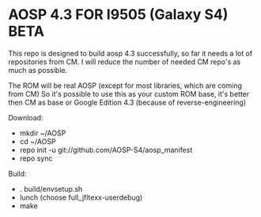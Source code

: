 AOSP 4.3 FOR I9505 (Galaxy S4)
BETA
===============================

This repo is designed to build aosp 4.3 successfully, so far it needs a lot of repositories from CM.
I will reduce the number of needed CM repo's as much as possible.

The ROM will be real AOSP (except for most libraries, which are coming from CM)
So it's  possible to use this as your custom ROM base, it's better then CM as base or Google Edition 4.3 (because of reverse-engineering)


Download:
- mkdir ~/AOSP
- cd ~/AOSP
- repo init -u git://github.com/AOSP-S4/aosp_manifest
- repo sync
 

Build:
- . build/envsetup.sh
- lunch (choose full_jfltexx-userdebug)
- make
 





